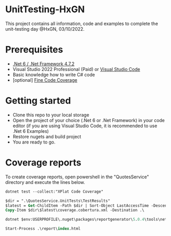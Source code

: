 # UnitTesting-HxGN
This project contains all information, code and examples to complete the unit-testing day @HxGN, 03/10/2022.

# Prerequisites
* [.Net 6 / .Net Framework 4.7.2](https://dotnet.microsoft.com/en-us/download/visual-studio-sdks)
* Visual Studio 2022 Professional (Paid) or [Visual Studio Code](https://code.visualstudio.com/)
* Basic knowledge how to write C# code
* [optional] [Fine Code Coverage](https://marketplace.visualstudio.com/items?itemName=FortuneNgwenya.FineCodeCoverage)

# Getting started
* Clone this repo to your local storage
* Open the project of your choice (.Net 6 or .Net Framework) in your code editor (if you are using Visual Studio Code, it is recommended to use .Net 6 Examples)
* Restore nugets and build project
* You are ready to go.

# Coverage reports
To create coverage reports, open powershell in the "QuotesService" directory and execute the lines below.
``` ps
dotnet test --collect:"XPlat Code Coverage"

$dir = ".\QuotesService.UnitTests\TestResults"
$latest = Get-ChildItem -Path $dir | Sort-Object LastAccessTime -Descending | Select-Object -First 1
Copy-Item $dir\$latest\coverage.cobertura.xml -Destination .\

dotnet $env:USERPROFILE\.nuget\packages\reportgenerator\5.0.4\tools\net6.0\ReportGenerator.dll "-reports:coverage.cobertura.xml" "-targetdir:.\report"

Start-Process .\report\index.html
```